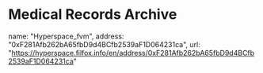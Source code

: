 # Medical Records Archive


name: "Hyperspace_fvm",
address: "0xF281Afb262bA65fbD9d4BCfb2539aF1D064231ca",
url: "https://hyperspace.filfox.info/en/address/0xF281Afb262bA65fbD9d4BCfb2539aF1D064231ca"